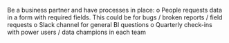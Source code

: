 Be a business partner and have processes in place:
o	People requests data in a form with required fields. This could be for bugs / broken reports / field requests 
o	Slack channel for general BI questions
o	Quarterly check-ins with power users / data champions in each team

